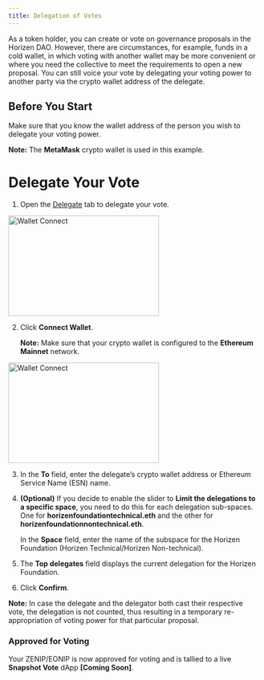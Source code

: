 ```yaml
---
title: Delegation of Votes
---
```


As a token holder, you can create or vote on governance proposals in the Horizen DAO. However, there are circumstances, for example, funds in a cold wallet, in which voting with another wallet may be more convenient or where you need the collective to meet the requirements to open a new proposal. You can still voice your vote by delegating your voting power to another party via the crypto wallet address of the delegate. 

## Before You Start

Make sure that you know the wallet address of the person you wish to delegate your voting power.

**Note:** The **MetaMask** crypto wallet is used in this example.


# Delegate Your Vote



1. Open the [Delegate](https://snapshot.org/#/delegate/horizenfoundation.eth) tab to delegate your vote.

<p>
<img src={require("/img/docs/delegation/landingpage1.png").default} alt="Wallet Connect" width="300" height="200" />
</p>

2. Click **Connect Wallet**. 

    **Note:** Make sure that your crypto wallet is configured to the **Ethereum Mainnet** network.


<p>
<img src={require("/img/docs/delegation/metamask_confignetwork2.png").default} alt="Wallet Connect" width="300" height="200" />
</p>

3. In the **To** field, enter the delegate’s crypto wallet address or Ethereum Service Name (ESN) name.
4. **(Optional)** If you decide to enable the slider to **Limit the delegations to a specific space**, you need to do this for each delegation sub-spaces. One for **horizenfoundationtechnical.eth** and the other for **horizenfoundationnontechnical.eth**. 

    In the **Space** field, enter the name of the subspace for the Horizen Foundation (Horizen Technical/Horizen Non-technical).

5. The **Top delegates** field displays the current delegation for the Horizen Foundation.
6. Click **Confirm**.

**Note:** In case the delegate and the delegator both cast their respective vote, the delegation is not counted, thus resulting in a temporary re-appropriation of voting power for that particular proposal. 


### Approved for Voting

Your ZENIP/EONIP is now approved for voting and is tallied to a live **Snapshot Vote** dApp  **[Coming Soon]**.

